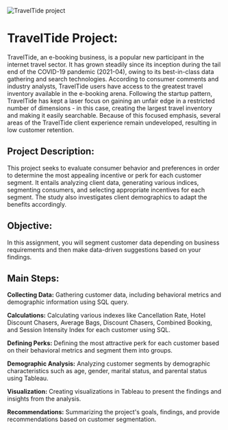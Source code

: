 ![TravelTide project](https://github.com/user-attachments/assets/43929a0b-6345-411f-b351-8044b80cee34)
# TravelTide Project:

TravelTide, an e-booking business, is a popular new participant in the internet travel sector. It has grown steadily since its inception during the tail end of the COVID-19 pandemic (2021-04), owing to its best-in-class data gathering and search technologies. According to consumer comments and industry analysts, TravelTide users have access to the greatest travel inventory available in the e-booking arena.
Following the startup pattern, TravelTide has kept a laser focus on gaining an unfair edge in a restricted number of dimensions - in this case, creating the largest travel inventory and making it easily searchable. Because of this focused emphasis, several areas of the TravelTide client experience remain undeveloped, resulting in low customer retention.

## Project Description:

This project seeks to evaluate consumer behavior and preferences in order to determine the most appealing incentive or perk for each customer segment. It entails analyzing client data, generating various indices, segmenting consumers, and selecting appropriate incentives for each segment. The study also investigates client demographics to adapt the benefits accordingly.

## Objective:

In this assignment, you will segment customer data depending on business requirements and then make data-driven suggestions based on your findings.

## Main Steps:

**Collecting Data:** Gathering customer data, including behavioral metrics and demographic information using SQL query.

**Calculations:** Calculating various indexes like Cancellation Rate, Hotel Discount Chasers, Average Bags, Discount Chasers, Combined Booking, and Session Intensity Index for each customer using SQL.

**Defining Perks:** Defining the most attractive perk for each customer based on their behavioral metrics and segment them into groups.

**Demographic Analysis:** Analyzing customer segments by demographic characteristics such as age, gender, marital status, and parental status using Tableau.

**Visualization:** Creating visualizations in Tableau to present the findings and insights from the analysis.

**Recommendations:** Summarizing the project's goals, findings, and provide recommendations based on customer segmentation.
